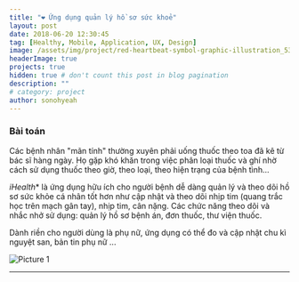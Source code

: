 ```yaml
---
title: "❤️ Ứng dụng quản lý hồ sơ sức khoẻ"
layout: post
date: 2018-06-20 12:30:45
tag: [Healthy, Mobile, Application, UX, Design]
image: /assets/img/project/red-heartbeat-symbol-graphic-illustration_53876-8061.jpg
headerImage: true
projects: true
hidden: true # don't count this post in blog pagination
description: ""
# category: project
author: sonohyeah
---
```


### Bài toán
Các bệnh nhân "mãn tính" thường xuyên phải uống thuốc theo toa đã kê từ bác sĩ hàng ngày. Họ gặp khó khăn trong việc phân loại thuốc và ghí nhờ cách sử dụng thuốc theo giờ, theo loại, theo hiện trạng của bệnh tình...

*iHealth** là ứng dụng hữu ích cho người bệnh dễ dàng quản lý và theo dõi hồ sơ sức khỏe cá nhân tốt hơn như cập nhật và theo dõi nhịp tim (quang trắc học trên mạch gân tay), nhịp tim, cân nặng. Các chức năng theo dõi và nhắc nhở sử dụng: quản lý hồ sơ bệnh án, đơn thuốc, thư viện thuốc.

Dành riền cho người dùng là phụ nữ, ứng dụng có thể đo và cập nhật chu kì nguyệt san, bản tin phụ nữ ...

![Picture 1](https://mir-s3-cdn-cf.behance.net/project_modules/fs/39376172499537.5be9c3b6d7ef7.png)

---



